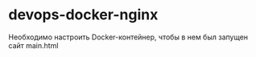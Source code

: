 # devops-docker-nginx

Необходимо настроить Docker-контейнер, чтобы в нем был запущен сайт main.html
